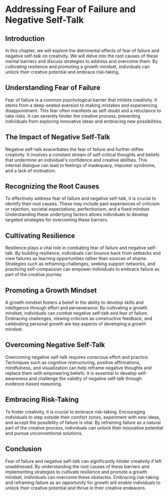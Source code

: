 # Addressing Fear of Failure and Negative Self-Talk

## Introduction

In this chapter, we will explore the detrimental effects of fear of failure and negative self-talk on creativity. We will delve into the root causes of these mental barriers and discuss strategies to address and overcome them. By cultivating resilience and promoting a growth mindset, individuals can unlock their creative potential and embrace risk-taking.

## Understanding Fear of Failure

Fear of failure is a common psychological barrier that inhibits creativity. It stems from a deep-seated aversion to making mistakes and experiencing disappointment. This fear often manifests as self-doubt and a reluctance to take risks. It can severely hinder the creative process, preventing individuals from exploring innovative ideas and embracing new possibilities.

## The Impact of Negative Self-Talk

Negative self-talk exacerbates the fear of failure and further stifles creativity. It involves a constant stream of self-critical thoughts and beliefs that undermine an individual's confidence and creative abilities. This internal dialogue can lead to feelings of inadequacy, imposter syndrome, and a lack of motivation.

## Recognizing the Root Causes

To effectively address fear of failure and negative self-talk, it is crucial to identify their root causes. These may include past experiences of criticism or rejection, societal expectations, perfectionism, and a fixed mindset. Understanding these underlying factors allows individuals to develop targeted strategies for overcoming these barriers.

## Cultivating Resilience

Resilience plays a vital role in combating fear of failure and negative self-talk. By building resilience, individuals can bounce back from setbacks and view failures as learning opportunities rather than sources of shame. Strategies such as reframing challenges, seeking support networks, and practicing self-compassion can empower individuals to embrace failure as part of the creative journey.

## Promoting a Growth Mindset

A growth mindset fosters a belief in the ability to develop skills and intelligence through effort and perseverance. By cultivating a growth mindset, individuals can combat negative self-talk and fear of failure. Embracing challenges, viewing criticism as constructive feedback, and celebrating personal growth are key aspects of developing a growth mindset.

## Overcoming Negative Self-Talk

Overcoming negative self-talk requires conscious effort and practice. Techniques such as cognitive restructuring, positive affirmations, mindfulness, and visualization can help reframe negative thoughts and replace them with empowering beliefs. It is essential to develop self-awareness and challenge the validity of negative self-talk through evidence-based reasoning.

## Embracing Risk-Taking

To foster creativity, it is crucial to embrace risk-taking. Encouraging individuals to step outside their comfort zones, experiment with new ideas, and accept the possibility of failure is vital. By reframing failure as a natural part of the creative process, individuals can unlock their innovative potential and pursue unconventional solutions.

## Conclusion

Fear of failure and negative self-talk can significantly hinder creativity if left unaddressed. By understanding the root causes of these barriers and implementing strategies to cultivate resilience and promote a growth mindset, individuals can overcome these obstacles. Embracing risk-taking and reframing failure as an opportunity for growth will enable individuals to unlock their creative potential and thrive in their creative endeavors.
